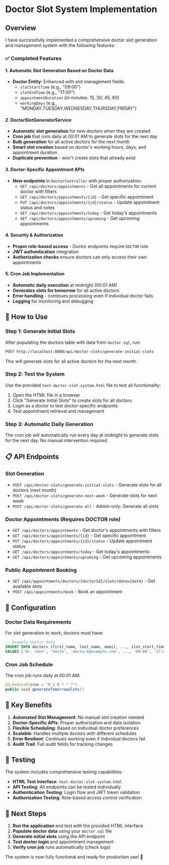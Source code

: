 # Doctor Slot System Implementation

## Overview
I have successfully implemented a comprehensive doctor slot generation and management system with the following features:

### ✅ **Completed Features**

#### 1. **Automatic Slot Generation Based on Doctor Data**
- **Doctor Entity**: Enhanced with slot management fields:
  - `slotStartTime` (e.g., "09:00")
  - `slotEndTime` (e.g., "17:00") 
  - `appointmentDuration` (in minutes: 15, 30, 45, 60)
  - `workingDays` (e.g., "MONDAY,TUESDAY,WEDNESDAY,THURSDAY,FRIDAY")

#### 2. **DoctorSlotGeneratorService** 
- **Automatic slot generation** for new doctors when they are created
- **Cron job** that runs daily at 00:01 AM to generate slots for the next day
- **Bulk generation** for all active doctors for the next month
- **Smart slot creation** based on doctor's working hours, days, and appointment duration
- **Duplicate prevention** - won't create slots that already exist

#### 3. **Doctor-Specific Appointment APIs**
- **New endpoints** in `DoctorController` with proper authorization:
  - `GET /api/doctors/appointments` - Get all appointments for current doctor with filters
  - `GET /api/doctors/appointments/{id}` - Get specific appointment
  - `PUT /api/doctors/appointments/{id}/status` - Update appointment status and notes
  - `GET /api/doctors/appointments/today` - Get today's appointments
  - `GET /api/doctors/appointments/upcoming` - Get upcoming appointments

#### 4. **Security & Authorization**
- **Proper role-based access** - Doctor endpoints require `DOCTOR` role
- **JWT authentication** integration
- **Authorization checks** ensure doctors can only access their own appointments

#### 5. **Cron Job Implementation**
- **Automatic daily execution** at midnight (00:01 AM)
- **Generates slots for tomorrow** for all active doctors
- **Error handling** - continues processing even if individual doctor fails
- **Logging** for monitoring and debugging

## 🚀 **How to Use**

### **Step 1: Generate Initial Slots**
After populating the doctors table with data from `doctor.sql`, run:
```bash
POST http://localhost:8080/api/doctor-slots/generate-initial-slots
```
This will generate slots for all active doctors for the next month.

### **Step 2: Test the System**
Use the provided `test-doctor-slot-system.html` file to test all functionality:
1. Open the HTML file in a browser
2. Click "Generate Initial Slots" to create slots for all doctors
3. Login as a doctor to test doctor-specific endpoints
4. Test appointment retrieval and management

### **Step 3: Automatic Daily Generation**
The cron job will automatically run every day at midnight to generate slots for the next day. No manual intervention required.

## 📋 **API Endpoints**

### **Slot Generation**
- `POST /api/doctor-slots/generate-initial-slots` - Generate slots for all doctors (next month)
- `POST /api/doctor-slots/generate-next-week` - Generate slots for next week
- `POST /api/doctor-slots/generate-all` - Admin-only: Generate all slots

### **Doctor Appointments (Requires DOCTOR role)**
- `GET /api/doctors/appointments` - Get doctor's appointments with filters
- `GET /api/doctors/appointments/{id}` - Get specific appointment
- `PUT /api/doctors/appointments/{id}/status` - Update appointment status
- `GET /api/doctors/appointments/today` - Get today's appointments
- `GET /api/doctors/appointments/upcoming` - Get upcoming appointments

### **Public Appointment Booking**
- `GET /api/appointments/doctors/{doctorId}/slots?date={date}` - Get available slots
- `POST /api/appointments/book` - Book an appointment

## 🔧 **Configuration**

### **Doctor Data Requirements**
For slot generation to work, doctors must have:
```sql
-- Example doctor data
INSERT INTO doctors (first_name, last_name, email, ..., slot_start_time, slot_end_time, appointment_duration, working_days)
VALUES ('Dr. John', 'Smith', 'doctor1@example.com', ..., '09:00', '17:00', 30, 'MONDAY,TUESDAY,WEDNESDAY,THURSDAY,FRIDAY');
```

### **Cron Job Schedule**
The cron job runs daily at 00:01 AM:
```java
@Scheduled(cron = "0 1 0 * * ?")
public void generateTomorrowSlots()
```

## 🎯 **Key Benefits**

1. **Automated Slot Management**: No manual slot creation needed
2. **Doctor-Specific APIs**: Proper authorization and data isolation
3. **Flexible Scheduling**: Based on individual doctor preferences
4. **Scalable**: Handles multiple doctors with different schedules
5. **Error Resilient**: Continues working even if individual doctors fail
6. **Audit Trail**: Full audit fields for tracking changes

## 🧪 **Testing**

The system includes comprehensive testing capabilities:
- **HTML Test Interface**: `test-doctor-slot-system.html`
- **API Testing**: All endpoints can be tested individually
- **Authentication Testing**: Login flow and JWT token validation
- **Authorization Testing**: Role-based access control verification

## 📝 **Next Steps**

1. **Run the application** and test with the provided HTML interface
2. **Populate doctor data** using your `doctor.sql` file
3. **Generate initial slots** using the API endpoint
4. **Test doctor login** and appointment management
5. **Verify cron job** runs automatically (check logs)

The system is now fully functional and ready for production use! 🎉
